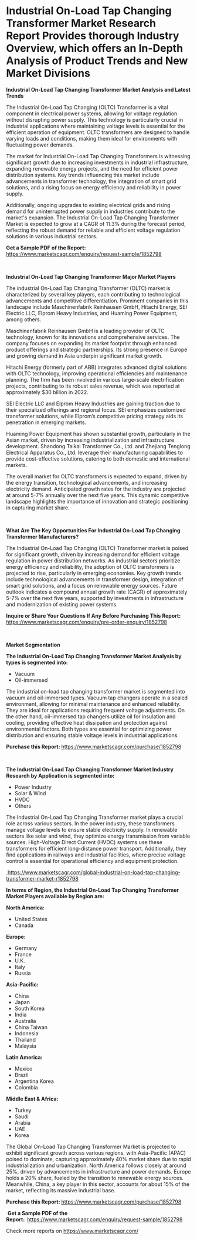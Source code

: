 <p><h1>Industrial On-Load Tap Changing Transformer Market Research Report Provides thorough Industry Overview, which offers an In-Depth Analysis of Product Trends and New Market Divisions</h1></p><p><strong>Industrial On-Load Tap Changing Transformer Market Analysis and Latest Trends</strong></p>
<p><p>The Industrial On-Load Tap Changing (OLTC) Transformer is a vital component in electrical power systems, allowing for voltage regulation without disrupting power supply. This technology is particularly crucial in industrial applications where maintaining voltage levels is essential for the efficient operation of equipment. OLTC transformers are designed to handle varying loads and conditions, making them ideal for environments with fluctuating power demands. </p><p>The market for Industrial On-Load Tap Changing Transformers is witnessing significant growth due to increasing investments in industrial infrastructure, expanding renewable energy projects, and the need for efficient power distribution systems. Key trends influencing this market include advancements in transformer technology, the integration of smart grid solutions, and a rising focus on energy efficiency and reliability in power supply.</p><p>Additionally, ongoing upgrades to existing electrical grids and rising demand for uninterrupted power supply in industries contribute to the market's expansion. The Industrial On-Load Tap Changing Transformer Market is expected to grow at a CAGR of 11.3% during the forecast period, reflecting the robust demand for reliable and efficient voltage regulation solutions in various industrial sectors.</p></p>
<p><strong>Get a Sample PDF of the Report:&nbsp;</strong> <a href="https://www.marketscagr.com/enquiry/request-sample/1852798?utm_campaign=2565&utm_medium=2&utm_source=Github&utm_content=ia&utm_term=28022025&utm_id=industrial-on-load-tap-changing-transformer">https://www.marketscagr.com/enquiry/request-sample/1852798</a></p>
<p>&nbsp;</p>
<p><strong>Industrial On-Load Tap Changing Transformer Major Market Players</strong></p>
<p><p>The industrial On-Load Tap Changing Transformer (OLTC) market is characterized by several key players, each contributing to technological advancements and competitive differentiation. Prominent companies in this landscape include Maschinenfabrik Reinhausen GmbH, Hitachi Energy, SEI Electric LLC, Elprom Heavy Industries, and Huaming Power Equipment, among others.</p><p>Maschinenfabrik Reinhausen GmbH is a leading provider of OLTC technology, known for its innovations and comprehensive services. The company focuses on expanding its market footprint through enhanced product offerings and strategic partnerships. Its strong presence in Europe and growing demand in Asia underpin significant market growth.</p><p>Hitachi Energy (formerly part of ABB) integrates advanced digital solutions with OLTC technology, improving operational efficiencies and maintenance planning. The firm has been involved in various large-scale electrification projects, contributing to its robust sales revenue, which was reported at approximately $30 billion in 2022.</p><p>SEI Electric LLC and Elprom Heavy Industries are gaining traction due to their specialized offerings and regional focus. SEI emphasizes customized transformer solutions, while Elprom’s competitive pricing strategy aids its penetration in emerging markets.</p><p>Huaming Power Equipment has shown substantial growth, particularly in the Asian market, driven by increasing industrialization and infrastructure development. Shandong Taikai Transformer Co., Ltd. and Zhejiang Tenglong Electrical Apparatus Co., Ltd. leverage their manufacturing capabilities to provide cost-effective solutions, catering to both domestic and international markets.</p><p>The overall market for OLTC transformers is expected to expand, driven by the energy transition, technological advancements, and increasing electricity demand. Anticipated growth rates for the industry are projected at around 5-7% annually over the next five years. This dynamic competitive landscape highlights the importance of innovation and strategic positioning in capturing market share.</p></p>
<p>&nbsp;</p>
<p><strong>What Are The Key Opportunities For Industrial On-Load Tap Changing Transformer Manufacturers?</strong></p>
<p><p>The Industrial On-Load Tap Changing (OLTC) Transformer market is poised for significant growth, driven by increasing demand for efficient voltage regulation in power distribution networks. As industrial sectors prioritize energy efficiency and reliability, the adoption of OLTC transformers is projected to rise, particularly in emerging economies. Key growth trends include technological advancements in transformer design, integration of smart grid solutions, and a focus on renewable energy sources. Future outlook indicates a compound annual growth rate (CAGR) of approximately 5-7% over the next five years, supported by investments in infrastructure and modernization of existing power systems.</p></p>
<p><strong>Inquire or Share Your Questions If Any Before Purchasing This Report:</strong> <a href="https://www.marketscagr.com/enquiry/pre-order-enquiry/1852798?utm_campaign=2565&utm_medium=2&utm_source=Github&utm_content=ia&utm_term=28022025&utm_id=industrial-on-load-tap-changing-transformer">https://www.marketscagr.com/enquiry/pre-order-enquiry/1852798</a></p>
<p>&nbsp;</p>
<p><strong>Market Segmentation</strong></p>
<p><strong>The Industrial On-Load Tap Changing Transformer Market Analysis by types is segmented into:</strong></p>
<p><ul><li>Vacuum</li><li>Oil-immersed</li></ul></p>
<p><p>The industrial on-load tap changing transformer market is segmented into vacuum and oil-immersed types. Vacuum tap changers operate in a sealed environment, allowing for minimal maintenance and enhanced reliability. They are ideal for applications requiring frequent voltage adjustments. On the other hand, oil-immersed tap changers utilize oil for insulation and cooling, providing effective heat dissipation and protection against environmental factors. Both types are essential for optimizing power distribution and ensuring stable voltage levels in industrial applications.</p></p>
<p><strong>Purchase this Report:&nbsp;</strong><a href="https://www.marketscagr.com/purchase/1852798?utm_campaign=2565&utm_medium=2&utm_source=Github&utm_content=ia&utm_term=28022025&utm_id=industrial-on-load-tap-changing-transformer">https://www.marketscagr.com/purchase/1852798</a></p>
<p>&nbsp;</p>
<p><strong>The Industrial On-Load Tap Changing Transformer Market Industry Research by Application is segmented into:</strong></p>
<p><ul><li>Power Industry</li><li>Solar & Wind</li><li>HVDC</li><li>Others</li></ul></p>
<p><p>The Industrial On-Load Tap Changing Transformer market plays a crucial role across various sectors. In the power industry, these transformers manage voltage levels to ensure stable electricity supply. In renewable sectors like solar and wind, they optimize energy transmission from variable sources. High-Voltage Direct Current (HVDC) systems use these transformers for efficient long-distance power transport. Additionally, they find applications in railways and industrial facilities, where precise voltage control is essential for operational efficiency and equipment protection.</p></p>
<p><a href="https://www.marketscagr.com/global-industrial-on-load-tap-changing-transformer-market-r1852798?utm_campaign=2565&utm_medium=2&utm_source=Github&utm_content=ia&utm_term=28022025&utm_id=industrial-on-load-tap-changing-transformer">&nbsp;https://www.marketscagr.com/global-industrial-on-load-tap-changing-transformer-market-r1852798</a></p>
<p><strong>In terms of Region, the Industrial On-Load Tap Changing Transformer Market Players available by Region are:</strong></p>
<p>
    <p> <strong> North America: </strong>
        <ul>
            <li>United States</li>
            <li>Canada</li>
        </ul>
        </p> 
    <p> <strong> Europe: </strong>
        <ul>
            <li>Germany</li>
            <li>France</li>
            <li>U.K.</li>
            <li>Italy</li>
            <li>Russia</li>
        </ul>
        </p> 
    <p> <strong> Asia-Pacific: </strong>
        <ul>
            <li>China</li>
            <li>Japan</li>
            <li>South Korea</li>
            <li>India</li>
            <li>Australia</li>
            <li>China Taiwan</li>
            <li>Indonesia</li>
            <li>Thailand</li>
            <li>Malaysia</li>
        </ul>
        </p> 
    <p> <strong> Latin America: </strong>
        <ul>
            <li>Mexico</li>
            <li>Brazil</li>
            <li>Argentina Korea</li>
            <li>Colombia</li>
        </ul>
        </p> 
    <p> <strong> Middle East & Africa: </strong>
        <ul>
            <li>Turkey</li>
            <li>Saudi</li>
            <li>Arabia</li>
            <li>UAE</li>
            <li>Korea</li>
        </ul>
    </p>
    </p>
<p><p>The Global On-Load Tap Changing Transformer Market is projected to exhibit significant growth across various regions, with Asia-Pacific (APAC) poised to dominate, capturing approximately 40% market share due to rapid industrialization and urbanization. North America follows closely at around 25%, driven by advancements in infrastructure and power demands. Europe holds a 20% share, fueled by the transition to renewable energy sources. Meanwhile, China, a key player in this sector, accounts for about 15% of the market, reflecting its massive industrial base.</p></p>
<p><strong>Purchase this Report: </strong><a href="https://www.marketscagr.com/purchase/1852798?utm_campaign=2565&utm_medium=2&utm_source=Github&utm_content=ia&utm_term=28022025&utm_id=industrial-on-load-tap-changing-transformer">https://www.marketscagr.com/purchase/1852798</a></p>
<p>&nbsp;<strong>Get a Sample PDF of the Report:&nbsp;&nbsp;</strong><a href="https://www.marketscagr.com/enquiry/request-sample/1852798?utm_campaign=2565&utm_medium=2&utm_source=Github&utm_content=ia&utm_term=28022025&utm_id=industrial-on-load-tap-changing-transformer">https://www.marketscagr.com/enquiry/request-sample/1852798</a></p>
<p><strong></strong></p>
<p>Check more reports on <a href="https://www.marketscagr.com/?utm_campaign=2565&utm_medium=2&utm_source=Github&utm_content=ia&utm_term=28022025&utm_id=industrial-on-load-tap-changing-transformer">https://www.marketscagr.com/</a></p>
